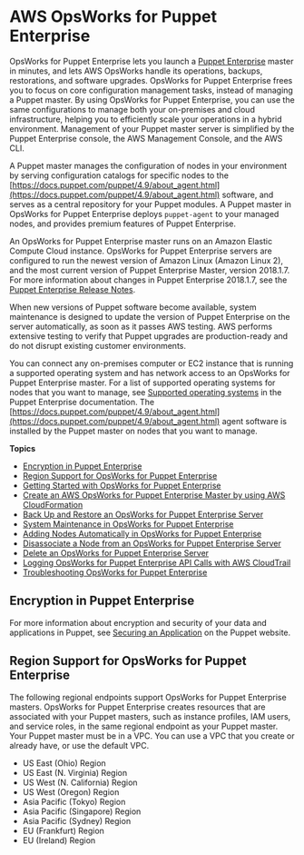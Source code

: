 # AWS OpsWorks for Puppet Enterprise<a name="welcome_opspup"></a>

OpsWorks for Puppet Enterprise lets you launch a [Puppet Enterprise](https://puppet.com/products/puppet-enterprise) master in minutes, and lets AWS OpsWorks handle its operations, backups, restorations, and software upgrades\. OpsWorks for Puppet Enterprise frees you to focus on core configuration management tasks, instead of managing a Puppet master\. By using OpsWorks for Puppet Enterprise, you can use the same configurations to manage both your on\-premises and cloud infrastructure, helping you to efficiently scale your operations in a hybrid environment\. Management of your Puppet master server is simplified by the Puppet Enterprise console, the AWS Management Console, and the AWS CLI\.

A Puppet master manages the configuration of nodes in your environment by serving configuration catalogs for specific nodes to the [https://docs.puppet.com/puppet/4.9/about_agent.html](https://docs.puppet.com/puppet/4.9/about_agent.html) software, and serves as a central repository for your Puppet modules\. A Puppet master in OpsWorks for Puppet Enterprise deploys `puppet-agent` to your managed nodes, and provides premium features of Puppet Enterprise\.

An OpsWorks for Puppet Enterprise master runs on an Amazon Elastic Compute Cloud instance\. OpsWorks for Puppet Enterprise servers are configured to run the newest version of Amazon Linux \(Amazon Linux 2\), and the most current version of Puppet Enterprise Master, version 2018\.1\.7\. For more information about changes in Puppet Enterprise 2018\.1\.7, see the [Puppet Enterprise Release Notes](https://puppet.com/docs/pe/2018.1/release_notes/release_notes.html)\.

When new versions of Puppet software become available, system maintenance is designed to update the version of Puppet Enterprise on the server automatically, as soon as it passes AWS testing\. AWS performs extensive testing to verify that Puppet upgrades are production\-ready and do not disrupt existing customer environments\.

You can connect any on\-premises computer or EC2 instance that is running a supported operating system and has network access to an OpsWorks for Puppet Enterprise master\. For a list of supported operating systems for nodes that you want to manage, see [Supported operating systems](https://docs.puppet.com/pe/latest/sys_req_os.html#puppet-agent-platforms) in the Puppet Enterprise documentation\. The [https://docs.puppet.com/puppet/4.9/about_agent.html](https://docs.puppet.com/puppet/4.9/about_agent.html) agent software is installed by the Puppet master on nodes that you want to manage\.

**Topics**
+ [Encryption in Puppet Enterprise](#opspup-encrypt)
+ [Region Support for OpsWorks for Puppet Enterprise](#opspup-region)
+ [Getting Started with OpsWorks for Puppet Enterprise](gettingstarted-opspup.md)
+ [Create an AWS OpsWorks for Puppet Enterprise Master by using AWS CloudFormation](opspup-create-server-cfn.md)
+ [Back Up and Restore an OpsWorks for Puppet Enterprise Server](opspup-backup-restore.md)
+ [System Maintenance in OpsWorks for Puppet Enterprise](opspup-maintenance.md)
+ [Adding Nodes Automatically in OpsWorks for Puppet Enterprise](opspup-unattend-assoc.md)
+ [Disassociate a Node from an OpsWorks for Puppet Enterprise Server](opspup-disassociate-node.md)
+ [Delete an OpsWorks for Puppet Enterprise Server](opspup-delete-server.md)
+ [Logging OpsWorks for Puppet Enterprise API Calls with AWS CloudTrail](logging-opspup-using-cloudtrail.md)
+ [Troubleshooting OpsWorks for Puppet Enterprise](troubleshoot-opspup.md)

## Encryption in Puppet Enterprise<a name="opspup-encrypt"></a>

For more information about encryption and security of your data and applications in Puppet, see [Securing an Application](https://puppet.com/docs/pipelines-for-apps/free/application-secure.html) on the Puppet website\.

## Region Support for OpsWorks for Puppet Enterprise<a name="opspup-region"></a>

The following regional endpoints support OpsWorks for Puppet Enterprise masters\. OpsWorks for Puppet Enterprise creates resources that are associated with your Puppet masters, such as instance profiles, IAM users, and service roles, in the same regional endpoint as your Puppet master\. Your Puppet master must be in a VPC\. You can use a VPC that you create or already have, or use the default VPC\.
+ US East \(Ohio\) Region
+ US East \(N\. Virginia\) Region
+ US West \(N\. California\) Region
+ US West \(Oregon\) Region
+ Asia Pacific \(Tokyo\) Region
+ Asia Pacific \(Singapore\) Region
+ Asia Pacific \(Sydney\) Region
+ EU \(Frankfurt\) Region
+ EU \(Ireland\) Region